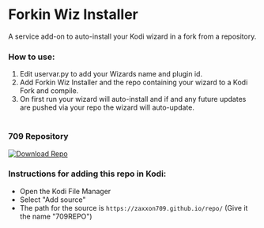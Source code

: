 # Forkin Wiz Installer

A service add-on to auto-install your Kodi wizard in a fork from a repository. 

### How to use:
1. Edit uservar.py to add your Wizards name and plugin id.
2. Add Forkin Wiz Installer and the repo containing your wizard to a Kodi Fork and compile.
3. On first run your wizard will auto-install and if and any future updates are pushed via your repo the wizard will auto-update.<br><br>

### 709 Repository
[![Download Repo](https://img.shields.io/badge/Download-Repo-blue.svg?style=for-the-badge)](https://raw.githubusercontent.com/Zaxxon709/nexus/main/repository.709-1.0.zip)<br>

### Instructions for adding this repo in Kodi:

<ul>
    <li>Open the Kodi File Manager</li>
    <li>Select "Add source"</li>
    <li>The path for the source is <code>https://zaxxon709.github.io/repo/</code> (Give it the name "709REPO")</li><br>
</ul> 